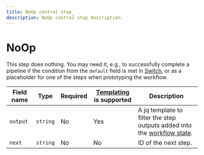 ```yaml
---
title: NoOp control step
description: NoOp control step description.
---
```


# NoOp

This step does nothing. You may need it, e.g., to successfully complete a pipeline if the condition from the `default` field is met in [Switch](switch.md), or as a placeholder for one of the steps when prototyping the workflow.

Field name | Type | Required | [Templating](../../templating.md) is supported | Description
--- | --- | --- | --- | ---
`output` | `string` | No | Yes | A jq template to filter the step outputs added into the [workflow state](../../workflow.md#state).
`next` | `string` | No | No | ID of the next step.